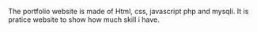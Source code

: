 The portfolio website is made of Html, css, javascript php and mysqli. It is pratice website to show how much skill i have.
